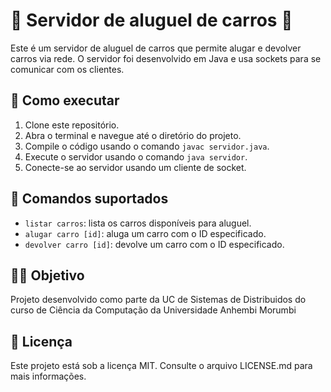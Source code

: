 # 🚗 Servidor de aluguel de carros 🚗

Este é um servidor de aluguel de carros que permite alugar e devolver carros via rede. O servidor foi desenvolvido em Java e usa sockets para se comunicar com os clientes.

## 🚀 Como executar

1. Clone este repositório.
2. Abra o terminal e navegue até o diretório do projeto.
3. Compile o código usando o comando `javac servidor.java`.
4. Execute o servidor usando o comando `java servidor`.
5. Conecte-se ao servidor usando um cliente de socket.

## 📝 Comandos suportados

- `listar carros`: lista os carros disponíveis para aluguel.
- `alugar carro [id]`: aluga um carro com o ID especificado.
- `devolver carro [id]`: devolve um carro com o ID especificado.

## 👨‍💻 Objetivo

Projeto desenvolvido como parte da UC de Sistemas de Distribuidos do curso de Ciência da Computação da Universidade Anhembi Morumbi

## 📄 Licença

Este projeto está sob a licença MIT. Consulte o arquivo LICENSE.md para mais informações.

